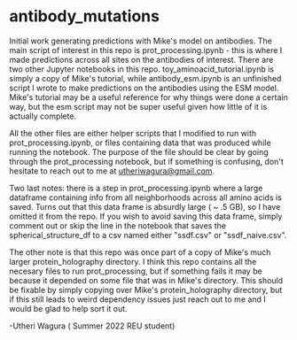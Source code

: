 # antibody_mutations

Initial work generating predictions with Mike's model on antibodies. The main script of interest in this repo is prot_processing.ipynb - this is where I made predictions
across all sites on the antibodies of interest. There are two other Jupyter notebooks in this repo. toy_aminoacid_tutorial.ipynb is simply a copy of Mike's tutorial, while 
antibody_esm.ipynb is an unfinished script I wrote to make predictions on the antibodies using the ESM model. Mike's tutorial may be a useful reference for why things were 
done a certain way, but the esm script may not be super useful given how little of it is actually complete. 

All the other files are either helper scripts that I modified to run with prot_processing.ipynb, or files containing data that was produced while running the notebook. The 
purpose of the file should be clear by going through the prot_processing notebook, but if something is confusing, don't hesitate to reach out to me at utheriwagura@gmail.com.

Two last notes: there is a step in prot_processing.ipynb where a large dataframe containing info from all neighborhoods across all amino acids is saved. Turns out that this 
data frame is absurdly large ( ~ .5 GB), so I have omitted it from the repo. If you wish to avoid saving this data frame, simply comment out or skip the line in the notebook
that saves the spherical_structure_df to a csv named either "ssdf.csv" or "ssdf_naive.csv". 

The other note is that this repo was once part of a copy of Mike's much larger protein_holography directory. I think this repo contains all the necesary files to run 
prot_processing, but if something fails it may be because it depended on some file that was in Mike's directory. This should be fixable by simply copying over Mike's 
protein_holography directory, but if this still leads to weird dependency issues just reach out to me and I would be glad to help sort it out. 

-Utheri Wagura ( Summer 2022 REU student)


